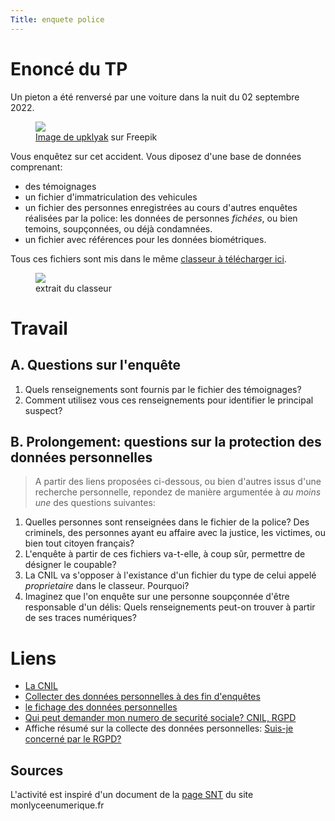 ```yaml
---
Title: enquete police
---
```


# Enoncé du TP
Un pieton a été renversé par une voiture dans la nuit du 02 septembre 2022. 

<figure>
	<img src="../images/pieton.jpg">
	<figcaption><a href="https://fr.freepik.com/vecteurs-libre/pietons-senior-traverse-route-voiture-attente-signal-feux-circulation_13009464.htm#query=circulation%20automobile&position=48&from_view=keyword">Image de upklyak</a> sur Freepik</figcaption>
</figure>

Vous enquêtez sur cet accident. Vous diposez d'une base de données comprenant:

* des témoignages
* un fichier d'immatriculation des vehicules
* un fichier des personnes enregistrées au cours d'autres enquêtes réalisées par la police: les données de personnes *fichées*, ou bien temoins, soupçonnées, ou déjà condamnées.
* un fichier avec références pour les données biométriques.

Tous ces fichiers sont mis dans le même <a href="../datas/enquete.xls">classeur à télécharger ici</a>.

<figure>
	<img src="../images/classeur.png">
	<figcaption>extrait du classeur</figcaption>
</figure>

# Travail
## A. Questions sur l'enquête
1. Quels renseignements sont fournis par le fichier des témoignages?
2. Comment utilisez vous ces renseignements pour identifier le principal suspect?

## B. Prolongement: questions sur la protection des données personnelles
> A partir des liens proposées ci-dessous, ou bien d'autres issus d'une recherche personnelle, repondez de manière argumentée à *au moins une* des questions suivantes:

1. Quelles personnes sont renseignées dans le fichier de la police? Des criminels, des personnes ayant eu affaire avec la justice, les victimes, ou bien tout citoyen français?
2. L'enquête à partir de ces fichiers va-t-elle, à coup sûr, permettre de désigner le coupable? 
3. La CNIL va s'opposer à l'existance d'un fichier du type de celui appelé *proprietaire* dans le classeur. Pourquoi?
4. Imaginez que l'on enquête sur une personne soupçonnée d'être responsable d'un délis: Quels renseignements peut-on trouver à partir de ses traces numériques?


# Liens 
* [La CNIL](https://www.cnil.fr/fr/donnees-personnelles)
* [Collecter des données personnelles à des fin d'enquêtes](https://www.usine-digitale.fr/article/l-assemblee-nationale-valide-la-surveillance-des-reseaux-sociaux-pour-lutter-contre-la-fraude-fiscale.N890099)
* [le fichage des données personnelles](https://www.usine-digitale.fr/article/le-recours-contre-le-fichage-policier-des-donnees-personnelles-est-rejete-par-la-justice.N1045324)
* [Qui peut demander mon numero de securité sociale? CNIL, RGPD](https://www.cnil.fr/fr/verifier-la-pertinence-des-donnees)
* Affiche résumé sur la collecte des données personnelles: [Suis-je concerné par le RGPD?](https://www.cnil.fr/sites/default/files/atoms/files/suis-je_concerne_-_les_principes_vd.pdf)

## Sources
L'activité est inspiré d'un document de la [page SNT](http://www.monlyceenumerique.fr/snt_seconde/donnees_structurees_traitement/donnees_structurees.php) du site monlyceenumerique.fr

